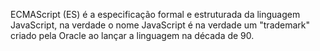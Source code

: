 ECMAScript (ES) é a especificação formal e estruturada da linguagem JavaScript, na verdade o nome JavaScript é na verdade um "trademark" criado pela Oracle ao lançar a linguagem na década de 90.